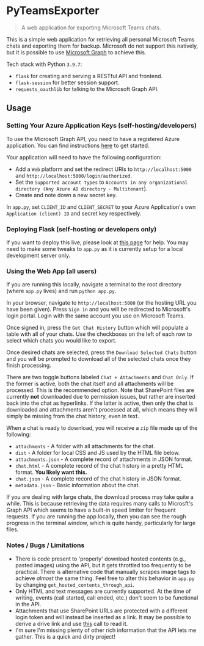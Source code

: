 # PyTeamsExporter
> A web application for exporting Microsoft Teams chats.

This is a simple web application for retrieving all personal Microsoft Teams chats and exporting them for backup. Microsoft do not support this natively, but it is possible to use [Microsoft Graph](https://docs.microsoft.com/en-us/graph) to achieve this.

Tech stack with Python `3.9.7`:

* `flask` for creating and serving a RESTful API and frontend.
* `flask-session` for better session support.
* `requests_oauthlib` for talking to the Microsoft Graph API.

## Usage
### Setting Your Azure Application Keys (self-hosting/developers)
To use the Microsoft Graph API, you need to have a registered Azure application. You can find instructions [here](https://docs.microsoft.com/en-us/azure/active-directory/develop/quickstart-register-app) to get started.

Your application will need to have the following configuration:

* Add a `Web` platform and set the redirect URIs to `http://localhost:5000` and `http://localhost:5000/login/authorized`.
* Set the `Supported account types` to `Accounts in any organizational directory (Any Azure AD directory - Multitenant`).
* Create and note down a new secret key.

In `app.py`, set `CLIENT_ID` and `CLIENT_SECRET` to your Azure Application's own `Application (client) ID` and secret key respectively.

### Deploying Flask (self-hosting or developers only)
If you want to deploy this live, please look at [this page](https://flask.palletsprojects.com/en/1.1.x/deploying/#deployment) for help. You may need to make some tweaks to `app.py` as it is currently setup for a local development server only.

### Using the Web App (all users)
If you are running this locally, navigate a terminal to the root directory (where `app.py` lives) and run `python app.py`.

In your browser, navigate to `http://localhost:5000` (or the hosting URL you have been given). Press `Sign in` and you will be redirected to Microsoft's login portal. Login with the same account you use on Microsoft Teams.

Once signed in, press the `Get Chat History` button which will populate a table with all of your chats. Use the checkboxes on the left of each row to select which chats you would like to export.

Once desired chats are selected, press the `Download Selected Chats` button and you will be prompted to download all of the selected chats once they finish processing.

There are two toggle buttons labeled `Chat + Attachments` and `Chat Only`. If the former is active, both the chat itself and all attachments will be processed. This is the recommended option. Note that SharePoint files are currently **not** downloaded due to permission issues, but rather are inserted back into the chat as hyperlinks. If the latter is active, then only the chat is downloaded and attachments aren't processed at all, which means they will simply be missing from the chat history, even in text.

When a chat is ready to download, you will receive a `zip` file made up of the following:

* `attachments` - A folder with all attachments for the chat.
* `dist` - A folder for local CSS and JS used by the HTML file below.
* `attachments.json` - A complete record of attachments in JSON format.
* `chat.html` - A complete record of the chat history in a pretty HTML format. **You likely want this.**
* `chat.json` - A complete record of the chat history in JSON format.
* `metadata.json` - Basic information about the chat.

If you are dealing with large chats, the download process may take quite a while. This is because retrieving the data requires many calls to Microsft's Graph API which seems to have a built-in speed limiter for frequent requests. If you are running the app locally, then you can see the rough progress in the terminal window, which is quite handy, particularly for large files.

### Notes / Bugs / Limitations
* There is code present to 'properly' download hosted contents (e.g., pasted images) using the API, but it gets throttled too frequently to be practical. There is alternative code that manually scrapes image tags to achieve _almost_ the same thing. Feel free to alter this behavior in `app.py` by changing `get_hosted_contents_through_api`.
* Only HTML and text messages are currently supported. At the time of writing, events (call started, call ended, etc.) don't seem to be functional in the API.
* Attachments that use SharePoint URLs are protected with a different login token and will instead be inserted as a link. It may be possible to derive a drive link and use [this](https://docs.microsoft.com/en-us/graph/api/driveitem-get-content?view=graph-rest-1.0&tabs=http) call to read it.
* I'm sure I'm missing plenty of other rich information that the API lets me gather. This is a quick and dirty project!
